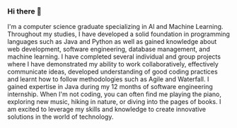 ### Hi there 👋
I'm a computer science graduate specializing in AI and Machine Learning. Throughout my studies, I have developed a solid foundation in programming languages such as Java and Python as well as gained knowledge about web development, software engineering, database management, and machine learning. I have completed several individual and group projects where I have demonstrated my ability to work collaboratively, effectively communicate ideas, developed understanding of good coding practices and learnt how to follow methodologies such as Agile and Waterfall. I gained expertise in Java during my 12 months of software engineering internship. When I'm not coding, you can often find me playing the piano, exploring new music, hiking in nature, or diving into the pages of books. I am excited to leverage my skills and knowledge to create innovative solutions in the world of technology.
